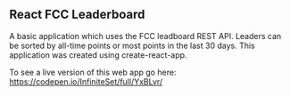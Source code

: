 ## React FCC Leaderboard

A basic application which uses the FCC leadboard REST API.  Leaders can be sorted by all-time points or most points in the last 30 days.  This application was created using create-react-app.

To see a live version of this web app go here: https://codepen.io/InfiniteSet/full/YxBLvr/

